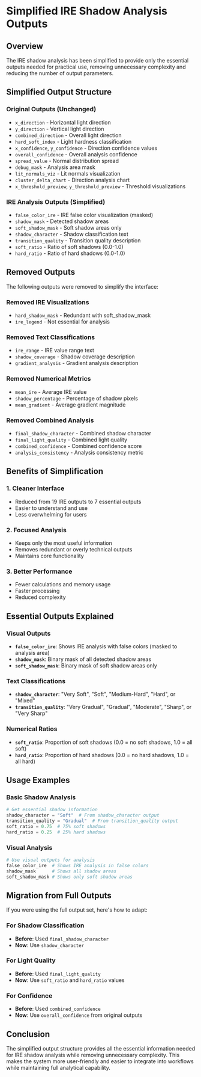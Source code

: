 # Simplified IRE Shadow Analysis Outputs

## Overview

The IRE shadow analysis has been simplified to provide only the essential outputs needed for practical use, removing unnecessary complexity and reducing the number of output parameters.

## Simplified Output Structure

### **Original Outputs (Unchanged)**
- `x_direction` - Horizontal light direction
- `y_direction` - Vertical light direction  
- `combined_direction` - Overall light direction
- `hard_soft_index` - Light hardness classification
- `x_confidence`, `y_confidence` - Direction confidence values
- `overall_confidence` - Overall analysis confidence
- `spread_value` - Normal distribution spread
- `debug_mask` - Analysis area mask
- `lit_normals_viz` - Lit normals visualization
- `cluster_delta_chart` - Direction analysis chart
- `x_threshold_preview`, `y_threshold_preview` - Threshold visualizations

### **IRE Analysis Outputs (Simplified)**
- `false_color_ire` - IRE false color visualization (masked)
- `shadow_mask` - Detected shadow areas
- `soft_shadow_mask` - Soft shadow areas only
- `shadow_character` - Shadow classification text
- `transition_quality` - Transition quality description
- `soft_ratio` - Ratio of soft shadows (0.0-1.0)
- `hard_ratio` - Ratio of hard shadows (0.0-1.0)

## Removed Outputs

The following outputs were removed to simplify the interface:

### **Removed IRE Visualizations**
- `hard_shadow_mask` - Redundant with soft_shadow_mask
- `ire_legend` - Not essential for analysis

### **Removed Text Classifications**
- `ire_range` - IRE value range text
- `shadow_coverage` - Shadow coverage description
- `gradient_analysis` - Gradient analysis description

### **Removed Numerical Metrics**
- `mean_ire` - Average IRE value
- `shadow_percentage` - Percentage of shadow pixels
- `mean_gradient` - Average gradient magnitude

### **Removed Combined Analysis**
- `final_shadow_character` - Combined shadow character
- `final_light_quality` - Combined light quality
- `combined_confidence` - Combined confidence score
- `analysis_consistency` - Analysis consistency metric

## Benefits of Simplification

### **1. Cleaner Interface**
- Reduced from 19 IRE outputs to 7 essential outputs
- Easier to understand and use
- Less overwhelming for users

### **2. Focused Analysis**
- Keeps only the most useful information
- Removes redundant or overly technical outputs
- Maintains core functionality

### **3. Better Performance**
- Fewer calculations and memory usage
- Faster processing
- Reduced complexity

## Essential Outputs Explained

### **Visual Outputs**
- **`false_color_ire`**: Shows IRE analysis with false colors (masked to analysis area)
- **`shadow_mask`**: Binary mask of all detected shadow areas
- **`soft_shadow_mask`**: Binary mask of soft shadow areas only

### **Text Classifications**
- **`shadow_character`**: "Very Soft", "Soft", "Medium-Hard", "Hard", or "Mixed"
- **`transition_quality`**: "Very Gradual", "Gradual", "Moderate", "Sharp", or "Very Sharp"

### **Numerical Ratios**
- **`soft_ratio`**: Proportion of soft shadows (0.0 = no soft shadows, 1.0 = all soft)
- **`hard_ratio`**: Proportion of hard shadows (0.0 = no hard shadows, 1.0 = all hard)

## Usage Examples

### **Basic Shadow Analysis**
```python
# Get essential shadow information
shadow_character = "Soft"  # From shadow_character output
transition_quality = "Gradual"  # From transition_quality output
soft_ratio = 0.75  # 75% soft shadows
hard_ratio = 0.25  # 25% hard shadows
```

### **Visual Analysis**
```python
# Use visual outputs for analysis
false_color_ire  # Shows IRE analysis in false colors
shadow_mask      # Shows all shadow areas
soft_shadow_mask # Shows only soft shadow areas
```

## Migration from Full Outputs

If you were using the full output set, here's how to adapt:

### **For Shadow Classification**
- **Before**: Used `final_shadow_character`
- **Now**: Use `shadow_character`

### **For Light Quality**
- **Before**: Used `final_light_quality`
- **Now**: Use `soft_ratio` and `hard_ratio` values

### **For Confidence**
- **Before**: Used `combined_confidence`
- **Now**: Use `overall_confidence` from original outputs

## Conclusion

The simplified output structure provides all the essential information needed for IRE shadow analysis while removing unnecessary complexity. This makes the system more user-friendly and easier to integrate into workflows while maintaining full analytical capability.
